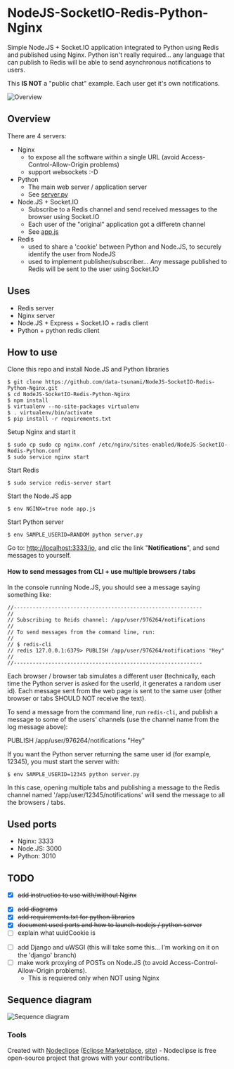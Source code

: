 # NodeJS-SocketIO-Redis-Python-Nginx

Simple Node.JS + Socket.IO application integrated to Python using Redis and published using Nginx. Python isn't really required... any language that can publish to Redis will be able to send asynchronous notifications to users.

This **IS NOT** a "public chat" example. Each user get it's own notifications.

![Overview](https://raw.github.com/data-tsunami/NodeJS-SocketIO-Redis-Python-Nginx/master/NodeJS-SocketIO-Redis-Python-Nginx.png)


## Overview

There are 4 servers:

* Nginx
  * to expose all the software within a single URL (avoid Access-Control-Allow-Origin problems)
  * support websockets :-D
* Python
  * The main web server / application server
  * See [server.py](server.py)
* Node.JS + Socket.IO
  * Subscribe to a Redis channel and send received messages to the browser using Socket.IO
  * Each user of the "original" application got a differetn channel
  * See [app.js](app.js)
* Redis
  * used to share a 'cookie' between Python and Node.JS, to securely identify the user from NodeJS
  * used to implement publisher/subscriber... Any message published to Redis will be sent to the user using Socket.IO

## Uses

* Redis server
* Nginx server
* Node.JS + Express + Socket.IO + radis client
* Python + python redis client

## How to use

Clone this repo and install Node.JS and Python libraries

    $ git clone https://github.com/data-tsunami/NodeJS-SocketIO-Redis-Python-Nginx.git
    $ cd NodeJS-SocketIO-Redis-Python-Nginx
    $ npm install
    $ virtualenv --no-site-packages virtualenv
    $ . virtualenv/bin/activate
    $ pip install -r requirements.txt

Setup Nginx and start it

    $ sudo cp sudo cp nginx.conf /etc/nginx/sites-enabled/NodeJS-SocketIO-Redis-Python.conf
    $ sudo service nginx start

Start Redis

    $ sudo service redis-server start

Start the Node.JS app

    $ env NGINX=true node app.js

Start Python server

    $ env SAMPLE_USERID=RANDOM python server.py

Go to: [http://localhost:3333/io](http://localhost:3333/io), and clic the link "**Notifications**", and send messages to yourself.

#### How to send messages from CLI + use multiple browsers / tabs

In the console running Node.JS, you should see a message saying something like:

    //------------------------------------------------------------
    //
    // Subscribing to Reids channel: /app/user/976264/notifications
    //
    // To send messages from the command line, run:
    //
    // $ redis-cli
    // redis 127.0.0.1:6379> PUBLISH /app/user/976264/notifications "Hey" 
    //
    //------------------------------------------------------------

Each browser / browser tab simulates a different user (technically, each time the Python server
is asked for the userId, it generates a random user id). Each message sent from the web page is sent
to the same user (other browser or tabs SHOULD NOT receive the text).

To send a message from the command line, run `redis-cli`, and publish a message
to some of the users' channels (use the channel name from the log message above):

PUBLISH /app/user/976264/notifications "Hey"

If you want the Python server returning the same user id (for example, 12345), you must start the server with:

    $ env SAMPLE_USERID=12345 python server.py

In this case, opening multiple tabs and publishing a message to the Redis channel named '/app/user/12345/notifications'
will send the message to all the browsers / tabs.



## Used ports

* Nginx: 3333
* Node.JS: 3000
* Python: 3010

## TODO

* [X] ~~add instructios to use with/without Nginx~~
+ [X] ~~add diagrams~~
+ [X] ~~add requirements.txt for python libraries~~
+ [X] ~~document used ports and how to launch nodejs / python server~~
+ [ ] explain what uuidCookie is
* [ ] add Django and uWSGI (this will take some this... I'm working on it on the 'django' branch)
* [ ] make work proxying of POSTs on Node.JS (to avoid Access-Control-Allow-Origin problems).
  * This is requiered only when NOT using Nginx


## Sequence diagram

![Sequence diagram](https://raw.github.com/data-tsunami/NodeJS-SocketIO-Redis-Python-Nginx/master/sequence-diagram.png)

### Tools

Created with [Nodeclipse](https://github.com/Nodeclipse/nodeclipse-1)
 ([Eclipse Marketplace](http://marketplace.eclipse.org/content/nodeclipse), [site](http://www.nodeclipse.org)) - Nodeclipse is free open-source project that grows with your contributions.
